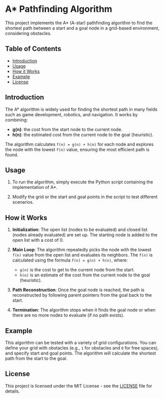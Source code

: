 # A* Pathfinding Algorithm

This project implements the A* (A-star) pathfinding algorithm to find the shortest path between a start and a goal node in a grid-based environment, considering obstacles.

## Table of Contents

- [Introduction](#introduction)
- [Usage](#usage)
- [How it Works](#how-it-works)
- [Example](#example)
- [License](#license)

## Introduction

The A* algorithm is widely used for finding the shortest path in many fields such as game development, robotics, and navigation. It works by combining:
- **g(n)**: the cost from the start node to the current node.
- **h(n)**: the estimated cost from the current node to the goal (heuristic).

The algorithm calculates `f(n) = g(n) + h(n)` for each node and explores the node with the lowest `f(n)` value, ensuring the most efficient path is found.

## Usage

1. To run the algorithm, simply execute the Python script containing the implementation of A*.

2. Modify the grid or the start and goal points in the script to test different scenarios.

## How it Works

1. **Initialization**: The open list (nodes to be evaluated) and closed list (nodes already evaluated) are set up. The starting node is added to the open list with a cost of 0.
   
2. **Main Loop**: The algorithm repeatedly picks the node with the lowest `f(n)` value from the open list and evaluates its neighbors. The `f(n)` is calculated using the formula `f(n) = g(n) + h(n)`, where:
   - `g(n)` is the cost to get to the current node from the start.
   - `h(n)` is an estimate of the cost from the current node to the goal (heuristic).
   
3. **Path Reconstruction**: Once the goal node is reached, the path is reconstructed by following parent pointers from the goal back to the start.

4. **Termination**: The algorithm stops when it finds the goal node or when there are no more nodes to evaluate (if no path exists).

## Example

This algorithm can be tested with a variety of grid configurations. You can define your grid with obstacles (e.g., `1` for obstacles and `0` for free spaces), and specify start and goal points. The algorithm will calculate the shortest path from the start to the goal.

## License

This project is licensed under the MIT License - see the [LICENSE](LICENSE) file for details.
